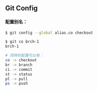 ## Git Config

#### 配置别名：

```bash
$ git config --global alias.co checkout

$ git co brch-1
brch-1

# 同样的配置可以有：
co -> checkout
br -> branch
ci -> commit
st -> status
pl -> pull
ps -> push
```
